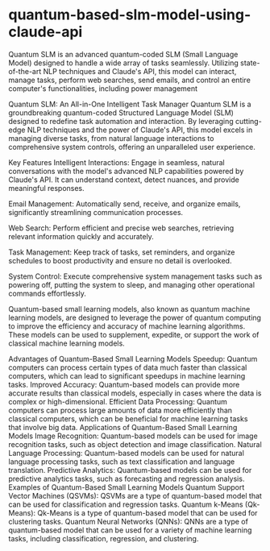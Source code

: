 # quantum-based-slm-model-using-claude-api
Quantum SLM is an advanced quantum-coded SLM (Small Language Model) designed to handle a wide array of tasks seamlessly. Utilizing state-of-the-art NLP techniques and Claude's API, this model can interact, manage tasks, perform web searches, send emails, and control an entire computer's functionalities, including power management

Quantum SLM: An All-in-One Intelligent Task Manager
Quantum SLM is a groundbreaking quantum-coded Structured Language Model (SLM) designed to redefine task automation and interaction. By leveraging cutting-edge NLP techniques and the power of Claude's API, this model excels in managing diverse tasks, from natural language interactions to comprehensive system controls, offering an unparalleled user experience.

Key Features
Intelligent Interactions: Engage in seamless, natural conversations with the model's advanced NLP capabilities powered by Claude's API. It can understand context, detect nuances, and provide meaningful responses.

Email Management: Automatically send, receive, and organize emails, significantly streamlining communication processes.

Web Search: Perform efficient and precise web searches, retrieving relevant information quickly and accurately.

Task Management: Keep track of tasks, set reminders, and organize schedules to boost productivity and ensure no detail is overlooked.

System Control: Execute comprehensive system management tasks such as powering off, putting the system to sleep, and managing other operational commands effortlessly.


Quantum-based small learning models, also known as quantum machine learning models, are designed to leverage the power of quantum computing to improve the efficiency and accuracy of machine learning algorithms. These models can be used to supplement, expedite, or support the work of classical machine learning models.

Advantages of Quantum-Based Small Learning Models
Speedup: Quantum computers can process certain types of data much faster than classical computers, which can lead to significant speedups in machine learning tasks.
Improved Accuracy: Quantum-based models can provide more accurate results than classical models, especially in cases where the data is complex or high-dimensional.
Efficient Data Processing: Quantum computers can process large amounts of data more efficiently than classical computers, which can be beneficial for machine learning tasks that involve big data.
Applications of Quantum-Based Small Learning Models
Image Recognition: Quantum-based models can be used for image recognition tasks, such as object detection and image classification.
Natural Language Processing: Quantum-based models can be used for natural language processing tasks, such as text classification and language translation.
Predictive Analytics: Quantum-based models can be used for predictive analytics tasks, such as forecasting and regression analysis.
Examples of Quantum-Based Small Learning Models
Quantum Support Vector Machines (QSVMs): QSVMs are a type of quantum-based model that can be used for classification and regression tasks.
Quantum k-Means (Qk-Means): Qk-Means is a type of quantum-based model that can be used for clustering tasks.
Quantum Neural Networks (QNNs): QNNs are a type of quantum-based model that can be used for a variety of machine learning tasks, including classification, regression, and clustering.
